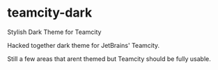 # teamcity-dark
Stylish Dark Theme for Teamcity

Hacked together dark theme for JetBrains' Teamcity. 

Still a few areas that arent themed but Teamcity should be fully usable.
